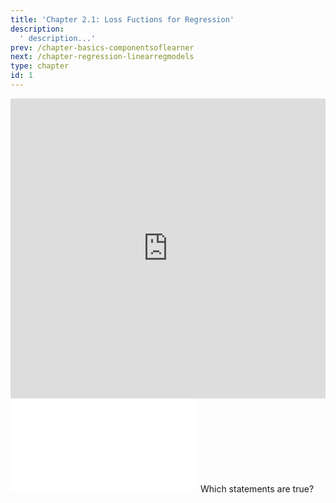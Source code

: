 ```yaml
---
title: 'Chapter 2.1: Loss Fuctions for Regression'
description:
  ' description...'
prev: /chapter-basics-componentsoflearner
next: /chapter-regression-linearregmodels
type: chapter
id: 1
---
```


<exercise id="1" title="Video Lecture">

<iframe width="100%" height="480" src="https://www.youtube.com/embed/Syrzezpj2FY" frameborder="0" allow="accelerometer; autoplay; encrypted-media; gyroscope; picture-in-picture" allowfullscreen></iframe>

</exercise>

<exercise id="2" title="Slides">

<object data="pdfs/2/slides-regression-losses.pdf" type="application/pdf" style="width:100%;height:480px">
    <embed src="pdfs/2/slides-regression-losses.pdf" type="application/pdf" />
</object>

</exercise>


<exercise id="3" title="Quiz">
Which statements are true?
<choice>
<opt text="The absolute loss function is more sensitive to outliers than the quadratic loss function.">
</opt>
<opt text="Optimization of L2 loss is easier than of L1 loss." correct="true">
</opt>
</choice>
</exercise>
